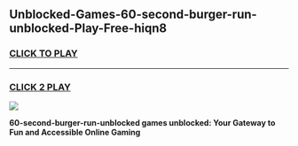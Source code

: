 
## Unblocked-Games-60-second-burger-run-unblocked-Play-Free-hiqn8
<h3>
<a href="https://premium76.site?title=60-second-burger-run-unblocked&ref=18A">CLICK TO PLAY</a></h3>
<hr>

<h3>
<a href="https://premium76.site?title=60-second-burger-run-unblocked&ref=18A">CLICK 2 PLAY</a>
  
</h3>

<a href="https://premium76.site?title=60-second-burger-run-unblocked&ref=18A"><img src="https://clearcache.store/games.png"></a>


**60-second-burger-run-unblocked games unblocked: Your Gateway to Fun and Accessible Online Gaming**
